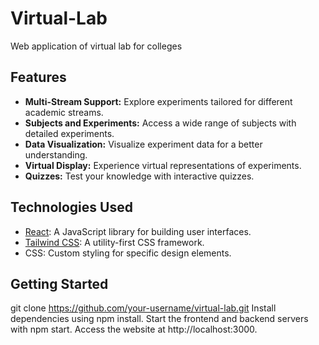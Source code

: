 # Virtual-Lab
Web application of virtual lab for colleges

## Features

- **Multi-Stream Support:** Explore experiments tailored for different academic streams.
- **Subjects and Experiments:** Access a wide range of subjects with detailed experiments.
- **Data Visualization:** Visualize experiment data for a better understanding.
- **Virtual Display:** Experience virtual representations of experiments.
- **Quizzes:** Test your knowledge with interactive quizzes.

## Technologies Used

- [React](https://reactjs.org/): A JavaScript library for building user interfaces.
- [Tailwind CSS](https://tailwindcss.com/): A utility-first CSS framework.
- CSS: Custom styling for specific design elements.

## Getting Started
   git clone https://github.com/your-username/virtual-lab.git
   Install dependencies using npm install. 
   Start the frontend and backend servers with npm start. 
   Access the website at http://localhost:3000.
